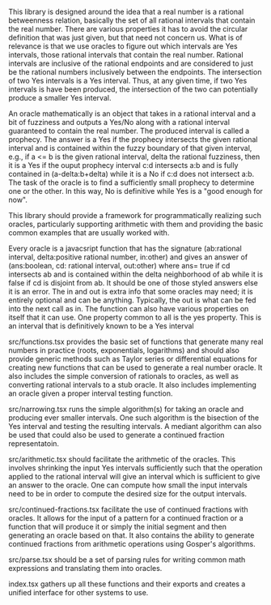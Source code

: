 This library is designed around the idea that a real number is a rational betweenness relation, basically the set of all rational intervals that contain the real number. There are various properties it has to avoid the circular definition that was just given, but that need not concern us. What is of relevance is that we use oracles to figure out which intervals are Yes intervals, those rational intervals that contain the real number. Rational intervals are inclusive of the rational endpoints and are considered to just be the rational numbers inclusively between the endpoints. The intersection of two Yes intervals is a Yes interval. Thus, at any given time, if two Yes intervals is have been produced, the intersection of the two can potentially produce a smaller Yes interval.

An oracle mathematically is an object that takes in a rational interval and a bit of fuzziness and outputs a Yes/No along with a rational interval guaranteed to contain the real number. The produced interval is called a prophecy. The answer is a Yes if the prophecy intersects the given rational interval and is contained within the fuzzy boundary of that given interval, e.g., if a <= b is the given rational interval, delta the rational fuzziness, then it is a Yes if the ouput prophecy interval c:d intersects a:b and is fully contained in (a-delta:b+delta) while it is a No if c:d does not intersect a:b. The task of the oracle is to find a sufficiently small prophecy to determine one or the other. In this way, No is definitive while Yes is a "good enough for now".

This library should provide a framework for programmatically realizing such oracles, particularly supporting arithmetic with them and providing the basic common examples that are usually worked with.

Every oracle is a javacsript function that has the signature (ab:rational interval, delta:positive rational number, in:other) and gives an answer of (ans:boolean, cd: rational interval, out:other) where ans= true if cd intersects ab and is contained within the delta neighborhood of ab while it is false if cd is disjoint from ab. It should be one of those styled answers else it is an error. The in and out is extra info that some oracles may need; it is entirely optional and can be anything. Typically, the out is what can be fed into the next call as in. The function can also have various properties on itself that it can use. One property common to all is the yes property. This is an interval that is definitively known to be a Yes interval

src/functions.tsx provides the basic set of functions that generate many real numbers in practice (roots, exponentials, logarithms) and should also provide generic methods such as Taylor series or differential equations for creating new functions that can be used to generate a real number oracle. It also includes the simple conversion of rationals to oracles, as well as converting rational intervals to a stub oracle. It also includes implementing an oracle given a proper interval testing function. 

src/narrowing.tsx runs the simple algorithm(s) for taking an oracle and producing ever smaller intervals. One such algorithm is the bisection of the Yes interval and testing the resulting intervals. A mediant algorithm can also be used that could also be used to generate a continued fraction representatoin.

src/arithmetic.tsx should facilitate the arithmetic of the oracles. This involves shrinking the input Yes intervals sufficiently such that the operation applied to the rational interval will give an interval which is sufficient to give an answer to the oracle. One can compute how small the input intervals need to be in order to compute the desired size for the output intervals.

src/continued-fractions.tsx facilitate the use of continued fractions with oracles. It allows for the input of a pattern for a continued fraction or a function that will produce it or simply the initial segment and then generating an oracle based on that. It also contains the ability to generate continued fractions from arithmetic operations using Gosper's algorithms.

src/parse.tsx should be a set of parsing rules for writing common math expressions and translating them into oracles. 

index.tsx gathers up all these functions and their exports and creates a unified interface for other systems to use. 